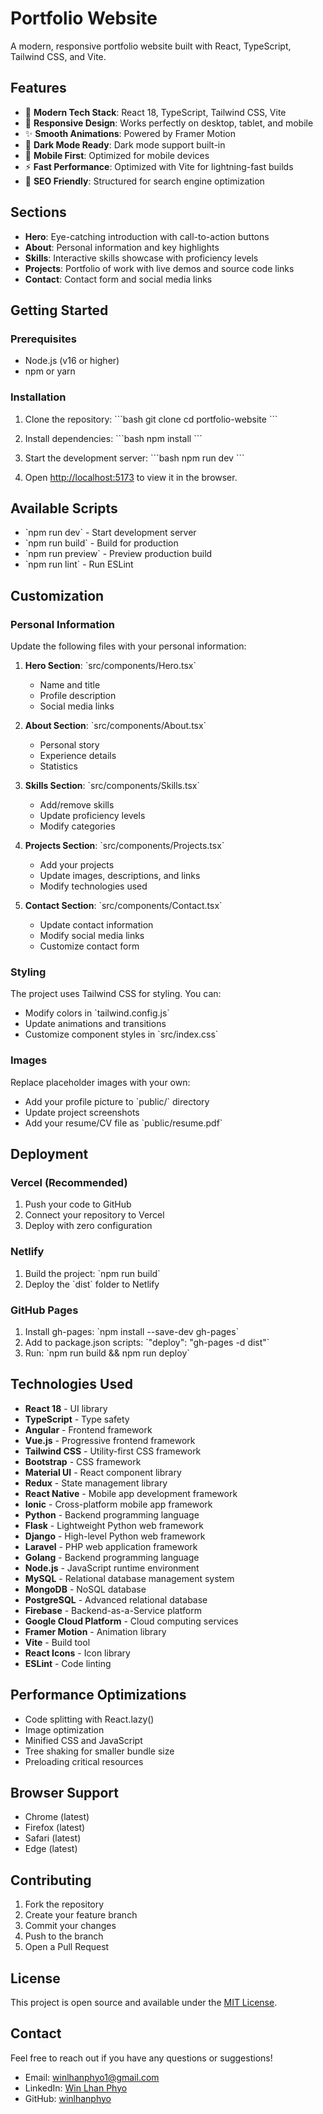 # Portfolio Website

A modern, responsive portfolio website built with React, TypeScript, Tailwind CSS, and Vite.

## Features

- 🚀 **Modern Tech Stack**: React 18, TypeScript, Tailwind CSS, Vite
- 🎨 **Responsive Design**: Works perfectly on desktop, tablet, and mobile
- ✨ **Smooth Animations**: Powered by Framer Motion
- 🌙 **Dark Mode Ready**: Dark mode support built-in
- 📱 **Mobile First**: Optimized for mobile devices
- ⚡ **Fast Performance**: Optimized with Vite for lightning-fast builds
- 🎯 **SEO Friendly**: Structured for search engine optimization

## Sections

- **Hero**: Eye-catching introduction with call-to-action buttons
- **About**: Personal information and key highlights
- **Skills**: Interactive skills showcase with proficiency levels
- **Projects**: Portfolio of work with live demos and source code links
- **Contact**: Contact form and social media links

## Getting Started

### Prerequisites

- Node.js (v16 or higher)
- npm or yarn

### Installation

1. Clone the repository:
\`\`\`bash
git clone <your-repo-url>
cd portfolio-website
\`\`\`

2. Install dependencies:
\`\`\`bash
npm install
\`\`\`

3. Start the development server:
\`\`\`bash
npm run dev
\`\`\`

4. Open [http://localhost:5173](http://localhost:5173) to view it in the browser.

## Available Scripts

- \`npm run dev\` - Start development server
- \`npm run build\` - Build for production
- \`npm run preview\` - Preview production build
- \`npm run lint\` - Run ESLint

## Customization

### Personal Information

Update the following files with your personal information:

1. **Hero Section**: \`src/components/Hero.tsx\`
   - Name and title
   - Profile description
   - Social media links

2. **About Section**: \`src/components/About.tsx\`
   - Personal story
   - Experience details
   - Statistics

3. **Skills Section**: \`src/components/Skills.tsx\`
   - Add/remove skills
   - Update proficiency levels
   - Modify categories

4. **Projects Section**: \`src/components/Projects.tsx\`
   - Add your projects
   - Update images, descriptions, and links
   - Modify technologies used

5. **Contact Section**: \`src/components/Contact.tsx\`
   - Update contact information
   - Modify social media links
   - Customize contact form

### Styling

The project uses Tailwind CSS for styling. You can:

- Modify colors in \`tailwind.config.js\`
- Update animations and transitions
- Customize component styles in \`src/index.css\`

### Images

Replace placeholder images with your own:
- Add your profile picture to \`public/\` directory
- Update project screenshots
- Add your resume/CV file as \`public/resume.pdf\`

## Deployment

### Vercel (Recommended)

1. Push your code to GitHub
2. Connect your repository to Vercel
3. Deploy with zero configuration

### Netlify

1. Build the project: \`npm run build\`
2. Deploy the \`dist\` folder to Netlify

### GitHub Pages

1. Install gh-pages: \`npm install --save-dev gh-pages\`
2. Add to package.json scripts: \`"deploy": "gh-pages -d dist"\`
3. Run: \`npm run build && npm run deploy\`

## Technologies Used

- **React 18** - UI library
- **TypeScript** - Type safety
- **Angular** - Frontend framework
- **Vue.js** - Progressive frontend framework
- **Tailwind CSS** - Utility-first CSS framework
- **Bootstrap** - CSS framework
- **Material UI** - React component library
- **Redux** - State management library
- **React Native** - Mobile app development framework
- **Ionic** - Cross-platform mobile app framework
- **Python** - Backend programming language
- **Flask** - Lightweight Python web framework
- **Django** - High-level Python web framework
- **Laravel** - PHP web application framework
- **Golang** - Backend programming language
- **Node.js** - JavaScript runtime environment
- **MySQL** - Relational database management system
- **MongoDB** - NoSQL database
- **PostgreSQL** - Advanced relational database
- **Firebase** - Backend-as-a-Service platform
- **Google Cloud Platform** - Cloud computing services
- **Framer Motion** - Animation library
- **Vite** - Build tool
- **React Icons** - Icon library
- **ESLint** - Code linting

## Performance Optimizations

- Code splitting with React.lazy()
- Image optimization
- Minified CSS and JavaScript
- Tree shaking for smaller bundle size
- Preloading critical resources

## Browser Support

- Chrome (latest)
- Firefox (latest)
- Safari (latest)
- Edge (latest)

## Contributing

1. Fork the repository
2. Create your feature branch
3. Commit your changes
4. Push to the branch
5. Open a Pull Request

## License

This project is open source and available under the [MIT License](LICENSE).

## Contact

Feel free to reach out if you have any questions or suggestions!

- Email: winlhanphyo1@gmail.com
- LinkedIn: [Win Lhan Phyo](https://www.linkedin.com/in/win-lhan-phyo-5a14ba1a0/)
- GitHub: [winlhanphyo](https://github.com/winlhanphyo)
